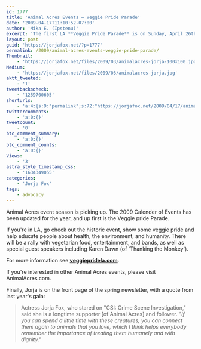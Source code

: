 ```yaml
---
id: 1777
title: 'Animal Acres Events — Veggie Pride Parade'
date: '2009-04-17T11:10:52-07:00'
author: 'Mika E. (Ipstenu)'
excerpt: 'The first LA **Veggie Pride Parade** is on Sunday, April 26th, from 11am to 4pm. Karen Dawn (of Thanking the Monkey fame) will be a speaker.'
layout: post
guid: 'https://jorjafox.net/?p=1777'
permalink: /2009/animal-acres-events-veggie-pride-parade/
Thumbnail:
    - 'https://jorjafox.net/files/2009/03/animalacres-jorja-100x100.jpg'
Medium:
    - 'https://jorjafox.net/files/2009/03/animalacres-jorja.jpg'
aktt_tweeted:
    - '1'
tweetbackscheck:
    - '1259700605'
shorturls:
    - 'a:4:{s:9:"permalink";s:72:"https://jorjafox.net/2009/04/17/animal-acres-events-veggie-pride-parade/";s:7:"tinyurl";s:25:"http://tinyurl.com/daq97c";s:4:"isgd";s:18:"http://is.gd/53bSy";s:5:"bitly";s:20:"http://bit.ly/4tIa4d";}'
twittercomments:
    - 'a:0:{}'
tweetcount:
    - '0'
btc_comment_summary:
    - 'a:0:{}'
btc_comment_counts:
    - 'a:0:{}'
Views:
    - '3'
astra_style_timestamp_css:
    - '1634349055'
categories:
    - 'Jorja Fox'
tags:
    - advocacy
---
```


Animal Acres event season is picking up.  The 2009 Calender of Events has been updated for the year, and up first is the Veggie pride Parade.

If you're in LA, go check out the historic event, show some veggie pride and help educate people about health, the environment, and humanity.  There will be a rally with vegetarian food, entertainment, and bands, as well as special guest speakers including Karen Dawn (of 'Thanking the Monkey').

For more information see **<a href="http://veggiepridela.com/">veggiepridela.com</a>**.

If you're interested in other Animal Acres events, please visit AnimalAcres.com.

Finally, Jorja is on the front page of the spring newsletter, with a quote from last year's gala:
<blockquote>Actress Jorja Fox, who stared on "CSI: Crime Scene Investigation," said she is a longtime supporter [of Animal Acres] and follower.  <em>"If you can spend a little time with these creatures, you can connect them again to animals that you love, which I think helps everybody remember the importance of treating them humanely and with dignity."</em></blockquote>
